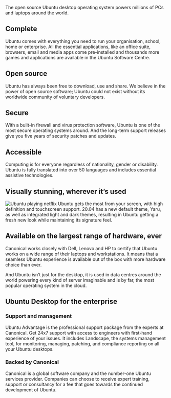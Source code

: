 The open source Ubuntu desktop operating system powers millions of PCs and laptops around the world.

## Complete

Ubuntu comes with everything you need to run your organisation, school, home or enterprise. All the essential applications, like an office suite, browsers, email and media apps come pre-installed and thousands more games and applications are available in the Ubuntu Software Centre.

## Open source

Ubuntu has always been free to download, use and share. We believe in the power of open source software; Ubuntu could not exist without its worldwide community of voluntary developers.

## Secure

With a built-in firewall and virus protection software, Ubuntu is one of the most secure operating systems around. And the long-term support releases give you five years of security patches and updates.

## Accessible

Computing is for everyone regardless of nationality, gender or disability. Ubuntu is fully translated into over 50 languages and includes essential assistive technologies.

## Visually stunning, wherever it’s used

![Ubuntu playing netflix](https://cdn.statically.io/img/assets.ubuntu.com/f=auto&w=1080/v1/1ebe9dec-netflix-x2.jpg)
Ubuntu gets the most from your screen, with high definition and touchscreen support. 20.04 has a new default theme, Yaru, as well as integrated light and dark themes, resulting in Ubuntu getting a fresh new look while maintaining its signature feel.

## Available on the largest range of hardware, ever

Canonical works closely with Dell, Lenovo and HP to certify that Ubuntu works on a wide range of their laptops and workstations. It means that a seamless Ubuntu experience is available out of the box with more hardware choice than ever.

And Ubuntu isn’t just for the desktop, it is used in data centres around the world powering every kind of server imaginable and is by far, the most popular operating system in the cloud.

## Ubuntu Desktop for the enterprise

### Support and management

Ubuntu Advantage is the professional support package from the experts at Canonical. Get 24x7 support with access to engineers with first-hand experience of your issues. It includes Landscape, the systems management tool, for monitoring, managing, patching, and compliance reporting on all your Ubuntu desktops.

### Backed by Canonical

Canonical is a global software company and the number-one Ubuntu services provider. Companies can choose to receive expert training, support or consultancy for a fee that goes towards the continued development of Ubuntu.
